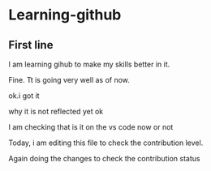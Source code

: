 # Learning-github
## First line

I am learning gihub to make my skills better in it.
<br>

Fine. Tt is going very well as of now.

ok.i got it


why it is not reflected yet 
ok

 I am checking that is it on the vs code now or not

Today, i am editing this file to check the contribution level.

Again doing the changes to check the contribution status
